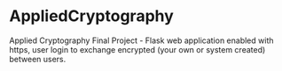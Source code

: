 # AppliedCryptography
Applied Cryptography Final Project - Flask web application enabled with https, user login to exchange encrypted (your own or system created) between users.
